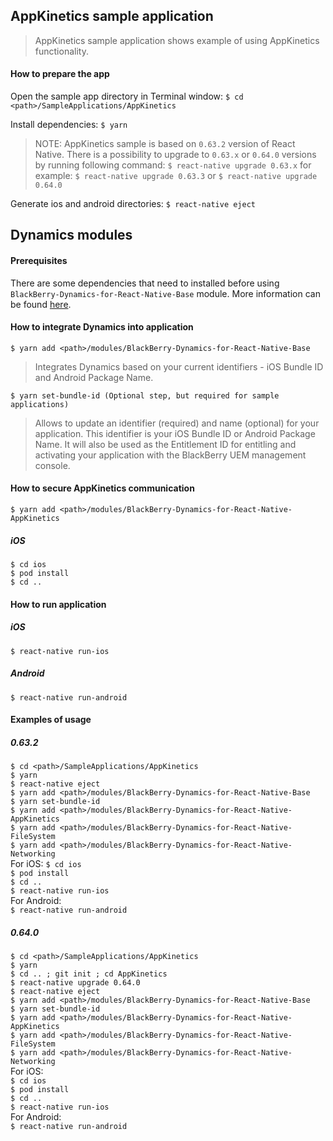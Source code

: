 ## AppKinetics sample application
> AppKinetics sample application shows example of using AppKinetics functionality.

#### How to prepare the app
Open the sample app directory in Terminal window:
`$ cd <path>/SampleApplications/AppKinetics`

Install dependencies:
`$ yarn`

> NOTE: AppKinetics sample is based on `0.63.2` version of React Native. There is a possibility to upgrade to `0.63.x` or `0.64.0` versions by running following command:
`$ react-native upgrade 0.63.x`
for example:
`$ react-native upgrade 0.63.3`
or
`$ react-native upgrade 0.64.0`

Generate ios and android directories:
`$ react-native eject`

## Dynamics modules
#### Prerequisites
There are some dependencies that need to installed before using `BlackBerry-Dynamics-for-React-Native-Base` module. More information can be found [here](https://github.com/blackberry/BlackBerry-Dynamics-React-Native-SDK/tree/master/modules/BlackBerry-Dynamics-for-React-Native-Base#Preconditions).

#### How to integrate Dynamics into application
	$ yarn add <path>/modules/BlackBerry-Dynamics-for-React-Native-Base

> Integrates Dynamics based on your current identifiers - iOS Bundle ID and Android Package Name.

	$ yarn set-bundle-id (Optional step, but required for sample applications)

> Allows to update an identifier (required) and name (optional) for your application. This identifier is your iOS Bundle ID or Android Package Name. It will also be used as the Entitlement ID for entitling and activating your application with the BlackBerry UEM management console.

#### How to secure AppKinetics communication
	$ yarn add <path>/modules/BlackBerry-Dynamics-for-React-Native-AppKinetics

##### iOS
`$ cd ios`  
`$ pod install`  
`$ cd ..`  

#### How to run application
##### iOS
`$ react-native run-ios`

##### Android
`$ react-native run-android`

#### Examples of usage
##### 0.63.2
`$ cd <path>/SampleApplications/AppKinetics`  
`$ yarn`  
`$ react-native eject`  
`$ yarn add <path>/modules/BlackBerry-Dynamics-for-React-Native-Base`  
`$ yarn set-bundle-id`  
`$ yarn add <path>/modules/BlackBerry-Dynamics-for-React-Native-AppKinetics`  
`$ yarn add <path>/modules/BlackBerry-Dynamics-for-React-Native-FileSystem`  
`$ yarn add <path>/modules/BlackBerry-Dynamics-for-React-Native-Networking`  
For iOS:
`$ cd ios`  
`$ pod install`  
`$ cd ..`  
`$ react-native run-ios`  
For Android:  
`$ react-native run-android`
##### 0.64.0
`$ cd <path>/SampleApplications/AppKinetics`  
`$ yarn`  
`$ cd .. ; git init ; cd AppKinetics`  
`$ react-native upgrade 0.64.0`  
`$ react-native eject`  
`$ yarn add <path>/modules/BlackBerry-Dynamics-for-React-Native-Base`  
`$ yarn set-bundle-id`  
`$ yarn add <path>/modules/BlackBerry-Dynamics-for-React-Native-AppKinetics`  
`$ yarn add <path>/modules/BlackBerry-Dynamics-for-React-Native-FileSystem`  
`$ yarn add <path>/modules/BlackBerry-Dynamics-for-React-Native-Networking`  
For iOS:  
`$ cd ios`  
`$ pod install`  
`$ cd ..`  
`$ react-native run-ios`  
For Android:  
`$ react-native run-android`
